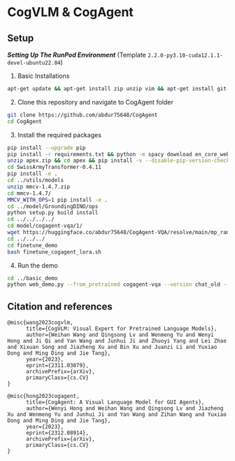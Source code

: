 # CogVLM & CogAgent

## Setup

***Setting Up The RunPod Environment*** (Template `2.2.0-py3.10-cuda12.1.1-devel-ubuntu22.04`)

1. Basic Installations
```bash
apt-get update && apt-get install zip unzip vim && apt-get install git-lfs && git lfs install
```

2. Clone this repository and navigate to CogAgent folder
```bash
git clone https://github.com/abdur75648/CogAgent
cd CogAgent
```

3. Install the required packages
```bash
pip install --upgrade pip
pip install -r requirements.txt && python -m spacy download en_core_web_sm
unzip apex.zip && cd apex && pip install -v --disable-pip-version-check --no-cache-dir --no-build-isolation --config-settings "--build-option=--cpp_ext" --config-settings "--build-option=--cuda_ext" ./
cd SwissArmyTransformer-0.4.11
pip install -e .
cd ../utils/models
unzip mmcv-1.4.7.zip
cd mmcv-1.4.7/
MMCV_WITH_OPS=1 pip install -e .
cd ../model/GroundingDINO/ops
python setup.py build install
cd ../../../../
cd model/cogagent-vqa/1/
wget https://huggingface.co/abdur75648/CogAgent-VQA/resolve/main/mp_rank_00_model_states.pt?download=true -O mp_rank_00_model_states.pt
cd ../../../
cd finetune_demo
bash finetune_cogagent_lora.sh
```

4. Run the demo
```bash
cd ../basic_demo
python web_demo.py --from_pretrained cogagent-vqa --version chat_old --bf16
```


## Citation and references

```
@misc{wang2023cogvlm,
      title={CogVLM: Visual Expert for Pretrained Language Models}, 
      author={Weihan Wang and Qingsong Lv and Wenmeng Yu and Wenyi Hong and Ji Qi and Yan Wang and Junhui Ji and Zhuoyi Yang and Lei Zhao and Xixuan Song and Jiazheng Xu and Bin Xu and Juanzi Li and Yuxiao Dong and Ming Ding and Jie Tang},
      year={2023},
      eprint={2311.03079},
      archivePrefix={arXiv},
      primaryClass={cs.CV}
}

@misc{hong2023cogagent,
      title={CogAgent: A Visual Language Model for GUI Agents}, 
      author={Wenyi Hong and Weihan Wang and Qingsong Lv and Jiazheng Xu and Wenmeng Yu and Junhui Ji and Yan Wang and Zihan Wang and Yuxiao Dong and Ming Ding and Jie Tang},
      year={2023},
      eprint={2312.08914},
      archivePrefix={arXiv},
      primaryClass={cs.CV}
}

```
